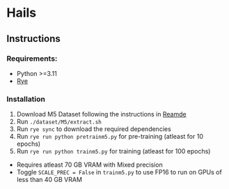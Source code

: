 # Hails

## Instructions

### Requirements:

- Python >=3.11
- [Rye](https://rye-up.com/guide/installation/)

### Installation

1. Download M5 Dataset following the instructions in [Reamde](dataset/M5/README.md)
2. Run `./dataset/M5/extract.sh`
3. Run `rye sync` to download the required dependencies
4. Run `rye run python pretrainm5.py` for pre-training (atleast for 10 epochs)
5. Run `rye run python trainm5.py` for training (atleast for 100 epochs)
  - Requires atleast 70 GB VRAM with Mixed precision
  - Toggle `SCALE_PREC = False` in `trainm5.py` to use FP16 to run on GPUs of less than 40 GB VRAM
